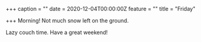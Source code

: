 +++
caption = ""
date = 2020-12-04T00:00:00Z
feature = ""
title = "Friday"

+++
Morning! Not much snow left on the ground.

Lazy couch time. Have a great weekend!